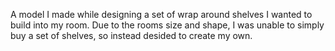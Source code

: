 A model I made while designing a set of wrap around shelves I wanted to build into my room. 
Due to the rooms size and shape, I was unable to simply buy a set of shelves, so instead desided to create my own. 

